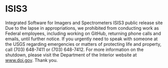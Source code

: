 # ISIS3
Integrated Software for Imagers and Spectrometers ISIS3 public release site
Due to the lapse in appropriations, we prohibited from conducting work as Federal employees, including working on GitHub, 
returning phone calls and emails, until further notice. 
If you urgently need to speak with someone at the USGS regarding emergencies or matters of protecting life
and property, call (703) 648-7411 or (703) 648-7412. For more information on the shutdown, please visit
the Department of the Interior website at www.doi.gov. Thank you.

